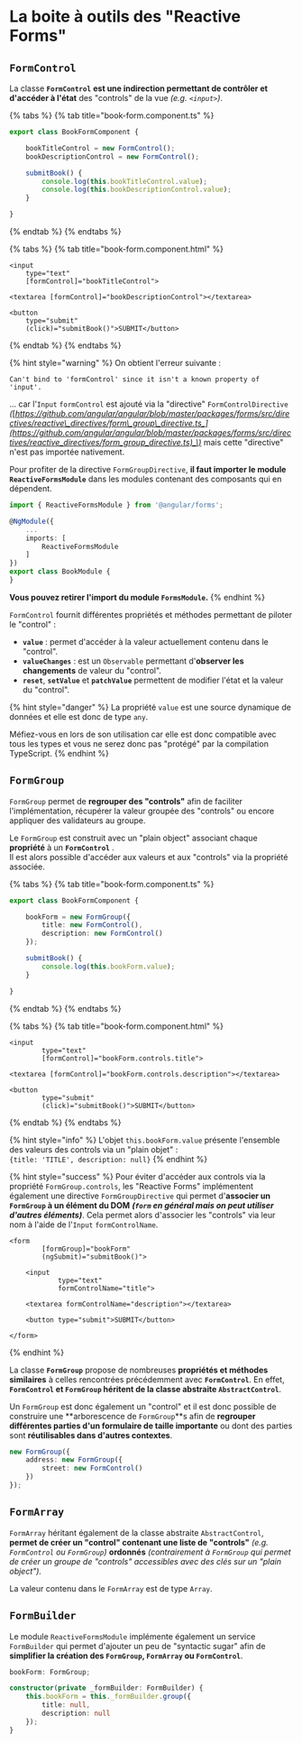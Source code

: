 # La boite à outils des "Reactive Forms"

## `FormControl`

La classe **`FormControl`** **est une indirection permettant de contrôler et d'accéder à l'état** des "controls" de la vue _\(e.g. `<input>`\)_.

{% tabs %}
{% tab title="book-form.component.ts" %}
```typescript
export class BookFormComponent {

    bookTitleControl = new FormControl();
    bookDescriptionControl = new FormControl();

    submitBook() {
        console.log(this.bookTitleControl.value);
        console.log(this.bookDescriptionControl.value);
    }

}
```
{% endtab %}
{% endtabs %}

{% tabs %}
{% tab title="book-form.component.html" %}
```markup
<input
    type="text"
    [formControl]="bookTitleControl">

<textarea [formControl]="bookDescriptionControl"></textarea>

<button
    type="submit"
    (click)="submitBook()">SUBMIT</button>
```
{% endtab %}
{% endtabs %}

{% hint style="warning" %}
On obtient l'erreur suivante :

`Can't bind to 'formControl' since it isn't a known property of 'input'.`

... car l'`Input` `formControl` est ajouté via la "directive" `FormControlDirective` _\(_[_https://github.com/angular/angular/blob/master/packages/forms/src/directives/reactive\_directives/form\_group\_directive.ts_](https://github.com/angular/angular/blob/master/packages/forms/src/directives/reactive_directives/form_group_directive.ts)_\)_ mais cette "directive" n'est pas importée nativement.

Pour profiter de la directive `FormGroupDirective`, **il faut importer le module `ReactiveFormsModule`** dans les modules contenant des composants qui en dépendent.

```typescript
import { ReactiveFormsModule } from '@angular/forms';

@NgModule({
    ...
    imports: [
        ReactiveFormsModule
    ]
})
export class BookModule {
}
```

**Vous pouvez retirer l'import du module `FormsModule`.**
{% endhint %}

`FormControl` fournit différentes propriétés et méthodes permettant de piloter le "control" :

* **`value`** : permet d'accéder à la valeur actuellement contenu dans le "control".
* **`valueChanges`** : est un `Observable` permettant d'**observer les changements** de valeur du "control".
* **`reset`**, **`setValue`** et **`patchValue`** permettent de modifier l'état et la valeur du "control".

{% hint style="danger" %}
La propriété `value` est une source dynamique de données et elle est donc de type `any`.

Méfiez-vous en lors de son utilisation car elle est donc compatible avec tous les types et vous ne serez donc pas "protégé" par la compilation TypeScript.
{% endhint %}

## `FormGroup`

`FormGroup` permet de **regrouper des "controls"** afin de faciliter l'implémentation, récupérer la valeur groupée des "controls" ou encore appliquer des validateurs au groupe.

Le `FormGroup` est construit avec un "plain object" associant chaque **propriété** à un **`FormControl`** .  
Il est alors possible d'accéder aux valeurs et aux "controls" via la propriété associée.

{% tabs %}
{% tab title="book-form.component.ts" %}
```typescript
export class BookFormComponent {

    bookForm = new FormGroup({
        title: new FormControl(),
        description: new FormControl()
    });

    submitBook() {
        console.log(this.bookForm.value);
    }

}
```
{% endtab %}
{% endtabs %}

{% tabs %}
{% tab title="book-form.component.html" %}
```markup
<input
        type="text"
        [formControl]="bookForm.controls.title">

<textarea [formControl]="bookForm.controls.description"></textarea>

<button
        type="submit"
        (click)="submitBook()">SUBMIT</button>
```
{% endtab %}
{% endtabs %}

{% hint style="info" %}
L'objet `this.bookForm.value` présente l'ensemble des valeurs des controls via un "plain objet" :  
`{title: 'TITLE', description: null}`
{% endhint %}

{% hint style="success" %}
Pour éviter d'accéder aux controls via la propriété `FormGroup.controls`, les "Reactive Forms" implémentent également une directive `FormGroupDirective` qui permet d'**associer un `FormGroup` à un élément du DOM** _**\(`form` en général mais on peut utiliser d'autres éléments\)**_. Cela permet alors d'associer les "controls" via leur nom à l'aide de l'`Input` `formControlName`.

```markup
<form
        [formGroup]="bookForm"
        (ngSubmit)="submitBook()">

    <input
            type="text"
            formControlName="title">

    <textarea formControlName="description"></textarea>

    <button type="submit">SUBMIT</button>

</form>
```
{% endhint %}

La classe **`FormGroup`** propose de nombreuses **propriétés et méthodes similaires** à celles rencontrées précédemment avec **`FormControl`**. En effet, **`FormControl` et `FormGroup` héritent de la classe abstraite `AbstractControl`**.

Un `FormGroup` est donc également un "control" et il est donc possible de construire une **arborescence de `FormGroup`**s afin de **regrouper différentes parties d'un formulaire de taille importante** ou dont des parties sont **réutilisables dans d'autres contextes**.

```typescript
new FormGroup({
    address: new FormGroup({
        street: new FormControl()
    })
});
```

## `FormArray`

`FormArray` héritant également de la classe abstraite `AbstractControl`, **permet de créer un "control" contenant une liste de "controls"** _\(e.g. `FormControl` ou `FormGroup`\)_ **ordonnés** _\(contrairement à `FormGroup` qui permet de créer un groupe de "controls" accessibles avec des clés sur un "plain object"\)._

La valeur contenu dans le `FormArray` est de type `Array`.

## `FormBuilder`

Le module `ReactiveFormsModule` implémente également un service `FormBuilder` qui permet d'ajouter un peu de "syntactic sugar" afin de **simplifier la création des `FormGroup`, `FormArray` ou `FormControl`**.

```typescript
bookForm: FormGroup;

constructor(private _formBuilder: FormBuilder) {
    this.bookForm = this._formBuilder.group({
        title: null,
        description: null
    });
}
```

 

